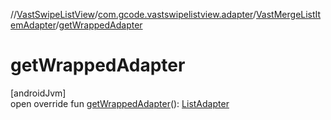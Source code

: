 //[VastSwipeListView](../../../index.md)/[com.gcode.vastswipelistview.adapter](../index.md)/[VastMergeListItemAdapter](index.md)/[getWrappedAdapter](get-wrapped-adapter.md)

# getWrappedAdapter

[androidJvm]\
open override fun [getWrappedAdapter](get-wrapped-adapter.md)(): [ListAdapter](https://developer.android.com/reference/kotlin/android/widget/ListAdapter.html)

